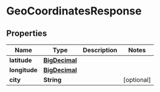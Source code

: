

# GeoCoordinatesResponse

## Properties

Name | Type | Description | Notes
------------ | ------------- | ------------- | -------------
**latitude** | [**BigDecimal**](BigDecimal.md) |  | 
**longitude** | [**BigDecimal**](BigDecimal.md) |  | 
**city** | **String** |  |  [optional]




